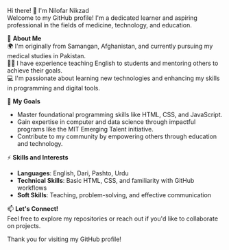 Hi there! 👋 I'm Nilofar Nikzad  
Welcome to my GitHub profile! I'm a dedicated learner and aspiring professional in the fields of medicine, technology, and education.  

🌟 **About Me**  
🌍 I'm originally from Samangan, Afghanistan, and currently pursuing my medical studies in Pakistan.  
🧑‍🏫 I have experience teaching English to students and mentoring others to achieve their goals.  
💻 I'm passionate about learning new technologies and enhancing my skills in programming and digital tools.  

🚀 **My Goals**  
- Master foundational programming skills like HTML, CSS, and JavaScript.  
- Gain expertise in computer and data science through impactful programs like the MIT Emerging Talent initiative.  
- Contribute to my community by empowering others through education and technology.  

⚡ **Skills and Interests**  
- **Languages**: English, Dari, Pashto, Urdu  
- **Technical Skills**: Basic HTML, CSS, and familiarity with GitHub workflows  
- **Soft Skills**: Teaching, problem-solving, and effective communication  

📫 **Let's Connect!**  
Feel free to explore my repositories or reach out if you'd like to collaborate on projects.  

Thank you for visiting my GitHub profile!
